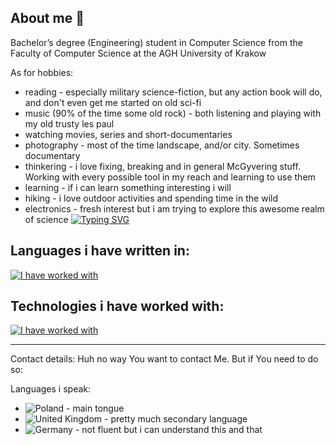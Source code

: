 <!--
<a href="https://github.com/Bleidhu">
<img align="center" alt="Simon's Github Stats" src="https://github-readme-stats.codestackr.vercel.app/api?username=Bleidhu&show_icons=true&hide_border=true&count_private=true&include_all_commits=true&theme=radical" /></a>
-->
## About me 🧑
Bachelor’s degree (Engineering) student in Computer Science from the Faculty of Computer Science at the AGH University of Krakow     

As for hobbies:    
- reading - especially military science-fiction, but any action book will do, and don't even get me started on old sci-fi
- music (90% of the time some old rock) - both listening and playing with my old trusty les paul
- watching movies, series and short-documentaries
- photography - most of the time landscape, and/or city. Sometimes documentary
- thinkering - i love fixing, breaking and in general McGyvering stuff. Working with every possible tool in my reach and learning to use them
- learning - if i can learn something interesting i will
- hiking - i love outdoor activities and spending time in the wild
- electronics - fresh interest but i am trying to explore this awesome realm of science
[![Typing SVG](https://readme-typing-svg.demolab.com?font=Fira+Code&pause=1000&width=435&lines=Hello+World;I'm+Bleidhu;How+are+things%3F)](https://git.io/typing-svg)      
## Languages i have written in:   
[![I have worked with](https://skillicons.dev/icons?i=js,html,css,wasm)](https://skillicons.dev)     
## Technologies i have worked with:
[![I have worked with](https://skillicons.dev/icons?i=anaconda,aws,bash,bootstrap,c,cs,cpp,clion,clouflare,cmake,debian,discord,docker,eclipse,gcp,git,githubactions,gradle,grafana,heroku,idea,java,js,jest,latex,linux,md,materialui,mysql,nginx,nodejs,npm,obsidian,ps,pnpm,postgres,postman,pycharm,py,qt,raspberrypi,react,redis,redux,regex,replit,ros,sublime,svg,ubuntu,unity,visualstudio,vscode,vscodium,webpack,windows)](https://skillicons.dev)     

--- 


Contact details:
Huh no way You want to contact Me. But if You need to do so:

Languages i speak:
- ![Poland](https://raw.githubusercontent.com/stevenrskelton/flag-icon/master/png/16/country-4x3/pl.png "Poland") - main tongue
- ![United Kingdom](https://raw.githubusercontent.com/stevenrskelton/flag-icon/master/png/16/country-4x3/gb.png "United Kingdom") - pretty much secondary language
- ![Germany](https://raw.githubusercontent.com/stevenrskelton/flag-icon/master/png/16/country-4x3/de.png "Germany") - not fluent but i can understand this and that


<!--
**SimonR16/SimonR16** is a ✨ _special_ ✨ repository because its `README.md` (this file) appears on your GitHub profile.


Here are some ideas to get you started:

- 🔭 I’m currently working on ...
- 🌱 I’m currently learning ...
- 👯 I’m looking to collaborate on ...
- 🤔 I’m looking for help with ...
- 💬 Ask me about ...
- 📫 How to reach me: ...
- 😄 Pronouns: ...
- ⚡ Fun fact: ...
-->

<!--Tools used for creating readme:
https://readme-typing-svg.demolab.com/demo/
-->

